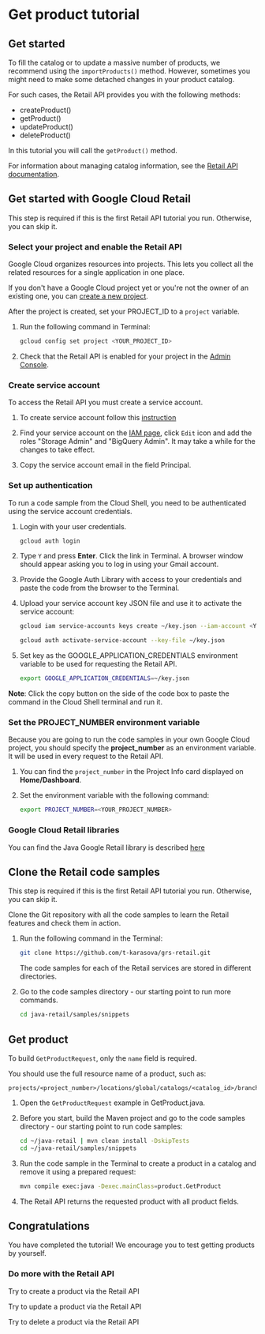 <walkthrough-metadata>
  <meta name="title" content="Retail API. Get product tutorial" />
  <meta name="description" content="Learn how to use Retail API Java library to get product tutorial" />
  <meta name="component_id" content="593554" />
  <meta name="keywords" content="retail, get product" />
</walkthrough-metadata>

# Get product tutorial

## Get started

To fill the catalog or to update a massive number of products, we recommend using the `importProducts()` method. However,
sometimes you might need to make some detached changes in your product catalog.

For such cases, the Retail API provides you with the following methods:
- createProduct()
- getProduct()
- updateProduct()
- deleteProduct()

In this tutorial you will call the `getProduct()` method.

For information about managing catalog information, see the [Retail API documentation](https://cloud.google.com/retail/docs/manage-catalog).

<walkthrough-tutorial-duration duration="5"></walkthrough-tutorial-duration>

## Get started with Google Cloud Retail

This step is required if this is the first Retail API tutorial you run.
Otherwise, you can skip it.

### Select your project and enable the Retail API

Google Cloud organizes resources into projects. This lets you
collect all the related resources for a single application in one place.

If you don't have a Google Cloud project yet or you're not the owner of an existing one, you can
[create a new project](https://console.cloud.google.com/projectcreate).

After the project is created, set your PROJECT_ID to a ```project``` variable.
1. Run the following command in Terminal:
    ```bash
    gcloud config set project <YOUR_PROJECT_ID>
    ```

1. Check that the Retail API is enabled for your project in the [Admin Console](https://console.cloud.google.com/ai/retail/).

### Create service account

To access the Retail API you must create a service account.

1. To create service account follow this [instruction](https://cloud.google.com/retail/docs/setting-up#service-account)

1. Find your service account on the [IAM page](https://console.cloud.google.com/iam-admin/iam),
   click `Edit` icon and add the roles "Storage Admin" and "BigQuery Admin". It may take a while for the changes to take effect.

1. Copy the service account email in the field Principal.

### Set up authentication

To run a code sample from the Cloud Shell, you need to be authenticated using the service account credentials.

1.  Login with your user credentials.

    ```bash
    gcloud auth login
    ```

1.  Type `Y` and press **Enter**. Click the link in Terminal. A browser window
    should appear asking you to log in using your Gmail account.

1.  Provide the Google Auth Library with access to your credentials and paste
    the code from the browser to the Terminal.

1.  Upload your service account key JSON file and use it to activate the service
    account:

    ```bash
    gcloud iam service-accounts keys create ~/key.json --iam-account <YOUR_SERVICE_ACCOUNT_EMAIL>
    ```

    ```bash
    gcloud auth activate-service-account --key-file ~/key.json
    ```

1.  Set key as the GOOGLE_APPLICATION_CREDENTIALS environment variable to be
    used for requesting the Retail API.

    ```bash
    export GOOGLE_APPLICATION_CREDENTIALS=~/key.json
    ```

**Note**: Click the copy button on the side of the code box to paste the command in the Cloud Shell terminal and run it.

### Set the PROJECT_NUMBER environment variable

Because you are going to run the code samples in your own Google Cloud project, you should specify the **project_number** as an environment variable. It will be used in every request to the Retail API.

1. You can find the ```project_number``` in the Project Info card displayed on **Home/Dashboard**.

1. Set the environment variable with the following command:
    ```bash
    export PROJECT_NUMBER=<YOUR_PROJECT_NUMBER>
    ```

### Google Cloud Retail libraries

You can find the Java Google Retail library is described [here](https://googleapis.dev/java/google-cloud-retail/latest/index.html)

## Clone the Retail code samples

This step is required if this is the first Retail API tutorial you run.
Otherwise, you can skip it.

Clone the Git repository with all the code samples to learn the Retail features and check them in action.

<!-- TODO(ianan): change the repository link -->
1. Run the following command in the Terminal:
    ```bash
    git clone https://github.com/t-karasova/grs-retail.git
    ```

   The code samples for each of the Retail services are stored in different directories.

1. Go to the code samples directory - our starting point to run more commands.
    ```bash
    cd java-retail/samples/snippets
    ```

## Get product

To build `GetProductRequest`, only the `name` field is required.

You should use the full resource name of a product, such as:
```
projects/<project_number>/locations/global/catalogs/<catalog_id>/branches/<branch_id>/products/<product_id>
```

1. Open the `GetProductRequest` example in <walkthrough-editor-select-regex filePath="cloudshell_open/java-retail/samples/snippets/src/main/java/product/GetProduct.java" regex="Get product request">GetProduct.java</walkthrough-editor-select-regex>.

2. Before you start, build the Maven project and go to the code samples directory - our starting point to run code samples:
   ```bash
   cd ~/java-retail | mvn clean install -DskipTests
   cd ~/java-retail/samples/snippets  
   ```

3. Run the code sample in the Terminal to create a product in a catalog and remove it using a prepared request:
    ```bash
    mvn compile exec:java -Dexec.mainClass=product.GetProduct
    ```

4. The Retail API returns the requested product with all product fields.

## Congratulations

<walkthrough-conclusion-trophy></walkthrough-conclusion-trophy>

You have completed the tutorial! We encourage you to test getting products by yourself.

<walkthrough-inline-feedback></walkthrough-inline-feedback>

### Do more with the Retail API

<walkthrough-tutorial-card id="retail_api_v2_create_product_java" icon="LOGO_JAVA" title="Create product tutorial" keepPrevious=true>Try to create a product via the Retail API</walkthrough-tutorial-card>

<walkthrough-tutorial-card id="retail_api_v2_update_product_java" icon="LOGO_JAVA" title="Update product tutorial" keepPrevious=true>Try to update a product via the Retail API</walkthrough-tutorial-card>

<walkthrough-tutorial-card id="retail_api_v2_delete_product_java" icon="LOGO_JAVA" title="Delete product tutorial" keepPrevious=true>Try to delete a product via the Retail API</walkthrough-tutorial-card>